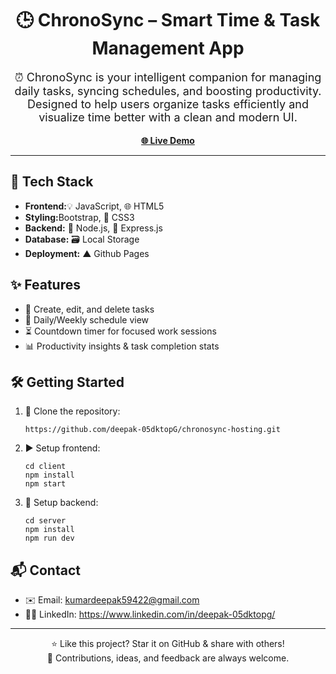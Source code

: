 <h1 align="center">🕒 ChronoSync – Smart Time & Task Management App</h1>

<p align="center" style="font-size: 18px;">
  ⏰ ChronoSync is your intelligent companion for managing daily tasks, syncing schedules, and boosting productivity.<br/>
  Designed to help users organize tasks efficiently and visualize time better with a clean and modern UI.
</p>

<p align="center">
  <a href="https://deepak-05dktopg.github.io/chronosync-hosting/" target="_blank"><strong>🌐 Live Demo</strong></a>
</p>

<hr/>

<h2>🚀 Tech Stack</h2>
<ul>
  <li><strong>Frontend:</strong>💡 JavaScript, 🌐 HTML5</li>
  <li><strong>Styling:</strong>Bootstrap, 🎨 CSS3</li>
  <li><strong>Backend:</strong> 🧠 Node.js, 🔗 Express.js</li>
  <li><strong>Database:</strong> 🗃️ Local Storage</li>
  <li><strong>Deployment:</strong> ▲ Github Pages</li>
</ul>

<h2>✨ Features</h2>
<ul>
  <li>📝 Create, edit, and delete tasks</li>
  <li>📆 Daily/Weekly schedule view</li>
  <li>⏳ Countdown timer for focused work sessions</li>
  <li>📊 Productivity insights & task completion stats</li>
</ul>



<h2>🛠️ Getting Started</h2>

<ol>
  <li>🧬 Clone the repository:
    <pre><code>https://github.com/deepak-05dktopG/chronosync-hosting.git</code></pre>
  </li>

  <li>▶️ Setup frontend:
    <pre><code>cd client
npm install
npm start</code></pre>
  </li>

  <li>🔧 Setup backend:
    <pre><code>cd server
npm install
npm run dev</code></pre>
  </li>

 
</ol>

<h2>📬 Contact</h2>

<ul>
  <li>✉️ Email: <a href="mailto:kumardeepak59422@gmail.com">kumardeepak59422@gmail.com</a></li>
  <li>👨‍💼 LinkedIn: <a href="https://www.linkedin.com/in/deepak-05dktopg/" target="_blank">https://www.linkedin.com/in/deepak-05dktopg/</a></li>
</ul>

<hr/>

<p align="center">
  ⭐ Like this project? Star it on GitHub & share with others!<br/>
  🙌 Contributions, ideas, and feedback are always welcome.
</p>

